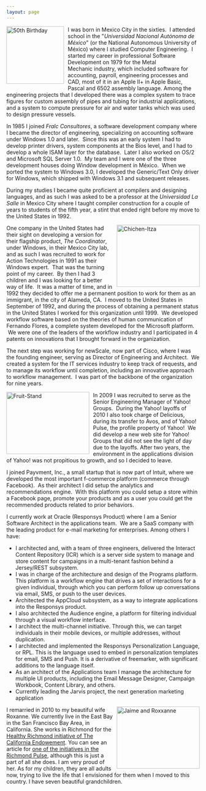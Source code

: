 ```yaml
---
layout: page
---
```


<img style="float: left; padding: 0 10px 8px 0;" src="{{ site.baseurl }}/images/Jaime-Official-246x300.jpg" alt="50th Birthday" width="150" />I was born in Mexico City in the sixties.  I attended school in the "<i>Universidad Nacional Autónoma de México</i>" (or the National Autonomous University of México) where I studied Computer Engineering.  I started my career in professional Software Development on 1979 for the Metal Mechanic industry, which included software for accounting, payroll, engineering processes and CAD, most of it in an Apple II+ in Apple Basic, Pascal and 6502 assembly language. Among the engineering projects that I developed there was a complex system to trace figures for custom assembly of pipes and tubing for industrial applications, and a system to compute pressure for air and water tanks which was used to design pressure vessels.

In 1985 I joined <em>Fralc Consultores</em>, a software development company where I became the director of engineering, specializing on accounting software under Windows 1.0 and later.  Since this was an early system I had to develop printer drivers, system components at the Bios level, and I had to develop a whole ISAM layer for the database.  Later I also worked on OS/2 and Microsoft SQL Server 1.0.  My team and I were one of the three development houses doing Window development in México.  When we ported the system to Windows 3.0, I developed the Generic/Text Only driver for Windows, which shipped with Windows 3.1 and subsequent releases.

During my studies I became quite proficient at compilers and designing languages, and as such I was asked to be a professor at the <i>Universidad La Salle</i> in Mexico City where I taught compiler construction for a couple of years to students of the fifth year, a stint that ended right before my move to the United States in 1992.

<img style="float: right; padding: 0px 0 0 10px;" src="{{ site.baseurl }}/about/Chichen-Itza.png" alt="Chichen-Itza" width="216" height="162" />One company in the United States had their sight on developing a version for their flagship product, <em>The Coordinator</em>, under Windows, in their Mexico City lab, and as such I was recruited to work for Action Technologies in 1991 as their Windows expert.  That was the turning point of my career.  By then I had 3 children and I was looking for a better way of life.  It was a matter of time, and in 1992 they decided to offer me a permanent position to work for them as an immigrant, in the city of Alameda, CA.  I moved to the United States in September of 1992, and during the process of obtaining a permanent status in the United States I worked for this organization until 1999.  We developed workflow software based on the theories of human communication of Fernando Flores, a complete system developed for the Microsoft platform.  We were one of the leaders of the workflow industry and I participated in 4 patents on innovations that I brought forward in the organization.

The next step was working for newScale, now part of Cisco, where I was the founding engineer, serving as Director of Engineering and Architect.  We created a system for the IT services industry to keep track of requests, and to manage its workflow until completion, including an innovative approach to workflow management.  I was part of the backbone of the organization for nine years.

<img style="float: left; padding: 0 10px 8px 0;" src="{{ site.baseurl }}/about/Fruit-Stand.gif" alt="Fruit-Stand" width="216" height="162" />In 2009 I was recruited to serve as the Senior Engineering Manager of Yahoo! Groups.  During the Yahoo! layoffs of 2010 I also took charge of Delicious, during its transfer to Avos, and of Yahoo! Pulse, the profile property of Yahoo!  We did develop a new web site for Yahoo! Groups that did not see the light of day due to the layoffs. After two years, the environment in the applications division of Yahoo! was not propitious to growth, and so I decided to leave.

I joined Payvment, Inc., a small startup that is now part of Intuit, where we developed the most important f-commerce platform (commerce through Facebook).  As their architect I did setup the analytics and recommendations engine.  With this platform you could setup a store within a Facebook page, promote your products and as a user you could get the recommended products related to prior behaviors.

I currently work at Oracle (Responsys Product) where I am a Senior Software Architect in the applications team.  We are a SaaS company with the leading product for e-mail marketing for enterprises. Among others I have:

- I architected and, with a team of three engineers, delivered the Interact Content Repository (ICR) which is a server side system to manage and store content for campaigns in a multi-tenant fashion behind a Jersey/REST subsystem.
- I was in charge of the architecture and design of the Programs platform. This platform is a workflow engine that drives a set of interactions for a given individual, through which you can perform follow up conversations via email, SMS, or push to the user devices.
- Architected the AppCloud subsystem, as a way to integrate applications into the Responsys product.
- I also architected the Audience engine, a platform for filtering individual through a visual workflow interface.
- I architect the multi-channel initiative. Through this, we can target individuals in their mobile devices, or multiple addresses, without duplication.
- I architected and implemented the Responsys Personalization Language, or RPL. This is the language used to embed in personalization templates for email, SMS and Push. It is a derivative of freemarker, with significant additions to the language itself.
- As an architect of the Applications team I manage the architecture for multiple UI products, including the Email Message Designer, Campaign Workbook, Content Library, and others.
- Currently leading the Jarvis project, the next generation marketing application



<img style="float: right; padding: 0px 0 0 10px;" src="{{ site.baseurl }}/about/IMG_0023-Version-2-300x225.jpg" alt="Jaime and Roxxanne" width="216" height="162" />I remarried in 2010 to my beautiful wife Roxanne. We currently live in the East Bay in the San Francisco Bay Area, in California. She works in Richmond for the <a href="http://healthyrichmond.net/">Healthy Richmond initiative of The California Endowement</a>. You can see an article for <a href="http://richmondpulse.org/qa-the-campaign-to-get-richmond-covered/">one of the initiatives in the Richmond Pulse</a>, although this is just a part of all she does. I am very proud of her. As for my children, they are all adults now, trying to live the life that I envisioned for them when I moved to this country. I have seven beautiful grandchildren.